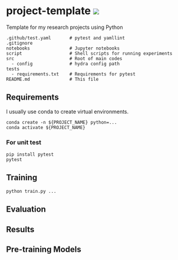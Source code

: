 # project-template ![](https://github.com/moskomule/project-template/workflows/test/badge.svg)

Template for my research projects using Python

```
.github/test.yaml       # pytest and yamllint
.gitignore
notebooks               # Jupyter notebooks
script                  # Shell scripts for running experiments
src                     # Root of main codes
  - config              # hydra config path
tests                   
  - requirements.txt    # Requirements for pytest
README.md               # This file
```

## Requirements

I usually use conda to create virtual environments.

```
conda create -n ${PROJECT_NAME} python=...
conda activate ${PROJECT_NAME}
```

### For unit test

```
pip install pytest
pytest
```

## Training

```
python train.py ...
```

## Evaluation
## Results
## Pre-training Models

